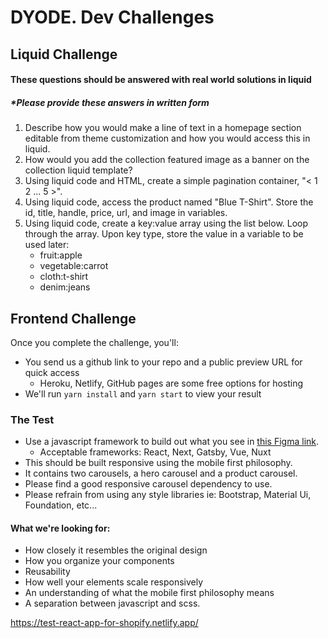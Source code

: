 # DYODE. Dev Challenges

## Liquid Challenge

#### These questions should be answered with real world solutions in liquid

##### \*Please provide these answers in written form

1. Describe how you would make a line of text in a homepage section editable from theme customization and how you would access this in liquid.
2. How would you add the collection featured image as a banner on the collection liquid template?
3. Using liquid code and HTML, create a simple pagination container, "< 1 2 ... 5 >".
4. Using liquid code, access the product named "Blue T-Shirt". Store the id, title, handle, price, url, and image in variables.
5. Using liquid code, create a key:value array using the list below. Loop through the array. Upon key type, store the value in a variable to be used later:
   - fruit:apple
   - vegetable:carrot
   - cloth:t-shirt
   - denim:jeans

## Frontend Challenge

Once you complete the challenge, you'll:

- You send us a github link to your repo and a public preview URL for quick access
  - Heroku, Netlify, GitHub pages are some free options for hosting
- We'll run `yarn install` and `yarn start` to view your result

### The Test

- Use a javascript framework to build out what you see in [this Figma link](https://www.figma.com/file/3LB4kjUhhXVN1cBU2QPIpu/DYODE-Developer-Test?node-id=0%3A1).
  - Acceptable frameworks: React, Next, Gatsby, Vue, Nuxt
- This should be built responsive using the mobile first philosophy.
- It contains two carousels, a hero carousel and a product carousel.
- Please find a good responsive carousel dependency to use.
- Please refrain from using any style libraries ie: Bootstrap, Material Ui, Foundation, etc...

#### What we're looking for:

- How closely it resembles the original design
- How you organize your components
- Reusability
- How well your elements scale responsively
- An understanding of what the mobile first philosophy means
- A separation between javascript and scss.

https://test-react-app-for-shopify.netlify.app/
